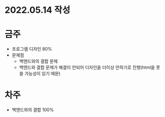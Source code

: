 # 2022.05.14 작성
# 금주
* 프로그램 디자인 80%
* 문제점
  - 백엔드와의 결합 문제
  - 백엔드와 결합 문제가 해결이 안되어 디자인을 더이상 안하기로 진행(html을 못쓸 가능성이 있기 때문)

# 차주
* 백엔드와의 결합 100%
